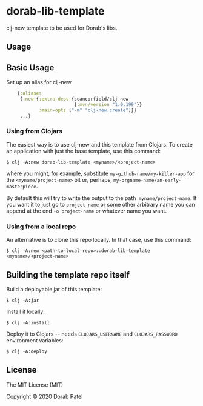 # dorab-lib-template

clj-new template to be used for Dorab's libs.

## Usage

## Basic Usage

Set up an alias for clj-new

```clj
    {:aliases
     {:new {:extra-deps {seancorfield/clj-new
                         {:mvn/version "1.0.199"}}
            :main-opts ["-m" "clj-new.create"]}}
     ...}
```

### Using from Clojars

The easiest way is to use clj-new and this template from Clojars. 
To create an application with just the base template, use this command:

```
$ clj -A:new dorab-lib-template <myname>/<project-name>
```

where you might, for example, substitute `my-github-name/my-killer-app` for the
`<myname/project-name>` bit or, perhaps, `my-orgname-name/an-early-masterpiece`.

By default this will try to write the output to the path` myname/project-name`.
If you want it to just go to `project-name` or some other arbitrary name you can
append at the end `-o project-name` or whatever name you want.

### Using from a local repo

An alternative is to clone this repo locally.  In that case, use this
command:

```
$ clj -A:new <path-to-local-repo>::dorab-lib-template <myname>/<project-name>
```


## Building the template repo itself

Build a deployable jar of this template:

```
$ clj -A:jar
```

Install it locally:

```
$ clj -A:install
```

Deploy it to Clojars -- needs `CLOJARS_USERNAME` and `CLOJARS_PASSWORD` environment variables:

```
$ clj -A:deploy
```

## License

The MIT License (MIT)

Copyright © 2020 Dorab Patel
